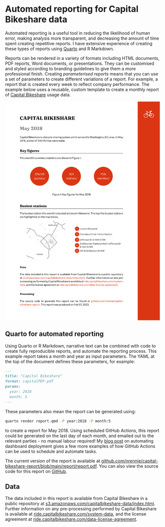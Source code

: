 # Automated reporting for Capital Bikeshare data

Automated reporting is a useful tool in reducing the likelihood of human error, making analysis more transparent, and decreasing the amount of time spent creating repetitive reports. I have extensive experience of creating these types of reports using [Quarto](https://quarto.org/) and R Markdown.

Reports can be rendered in a variety of formats including HTML documents, PDF reports, Word documents, or presentations. They can be customised and styled according to branding guidelines to give them a more professional finish. Creating *parameterised reports* means that you can use a set of parameters to create different variations of a report. For example, a report that is created every week to reflect company performance. The example below uses a reusable, custom template to create a monthly report of [Capital Bikeshare](https://capitalbikeshare.com/) usage data.

![](report.png)

## Quarto for automated reporting

Using Quarto or R Markdown, narrative text can be combined with code to create fully reproducible reports, and automate the reporting process. This example report takes a month and year as input parameters. The YAML at the top of the document defines these parameters, for example:

```md
---
title: "Capital Bikeshare"
format: capitalPDF-pdf
params:
  year: 2018
  month: 5
---
```

These parameters also mean the report can be generated using:

```bash
quarto render report.qmd -P year:2018 -P month:5
```
to create a report for May 2018. Using scheduled GitHub Actions, this report could be generated on the last day of each month, and emailed out to the relevant parties - no manual labour required! My [blog post](https://nrennie.rbind.io/blog/2022-10-05-automatically-deploying-a-shiny-app-for-browsing-rstats-tweets-with-github-actions/) on automating dashboard deployment gives a few more examples of how GitHub Actions can be used to schedule and automate tasks.

The current version of the report is available at [github.com/nrennie/capital-bikeshare-report/blob/main/report/report.pdf](https://github.com/nrennie/capital-bikeshare-report/blob/main/report/report.pdf). You can also view the source code for this report on [GitHub](https://github.com/nrennie/capital-bikeshare-report).

## Data

The data included in this report is available from Capital Bikeshare in a public repository at [s3.amazonaws.com/capitalbikeshare-data/index.html](https://s3.amazonaws.com/capitalbikeshare-data/index.html). Further information on any pre-processing performed by Capital Bikeshare is available at [ride.capitalbikeshare.com/system-data](https://ride.capitalbikeshare.com/system-data), and the license agreement at [ride.capitalbikeshare.com/data-license-agreement](https://ride.capitalbikeshare.com/data-license-agreement). 
